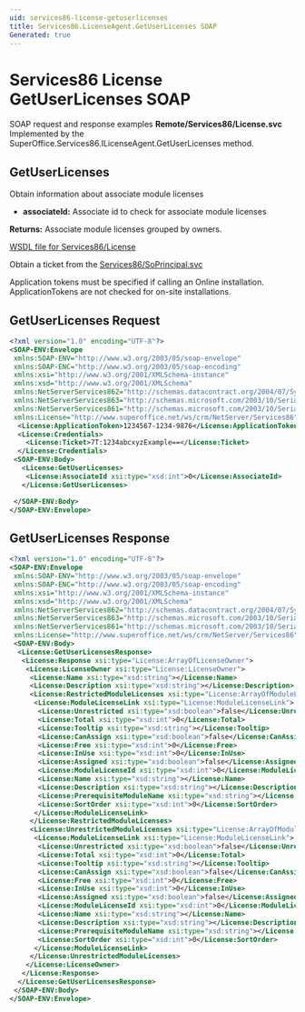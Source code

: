 ```yaml
---
uid: services86-license-getuserlicenses
title: Services86.LicenseAgent.GetUserLicenses SOAP
Generated: true
---
```


# Services86 License GetUserLicenses SOAP

SOAP request and response examples **Remote/Services86/License.svc**
Implemented by the <see cref="M:SuperOffice.Services86.ILicenseAgent.GetUserLicenses">SuperOffice.Services86.ILicenseAgent.GetUserLicenses</see> method.

## GetUserLicenses

Obtain information about associate module licenses

* **associateId:** Associate id to check for associate module licenses

**Returns:** Associate module licenses grouped by owners.


[WSDL file for Services86/License](../Services86-License.md)

Obtain a ticket from the [Services86/SoPrincipal.svc](../SoPrincipal/SoPrincipal.md)

Application tokens must be specified if calling an Online installation. ApplicationTokens are not checked for on-site installations.

## GetUserLicenses Request

```xml
<?xml version="1.0" encoding="UTF-8"?>
<SOAP-ENV:Envelope
 xmlns:SOAP-ENV="http://www.w3.org/2003/05/soap-envelope"
 xmlns:SOAP-ENC="http://www.w3.org/2003/05/soap-encoding"
 xmlns:xsi="http://www.w3.org/2001/XMLSchema-instance"
 xmlns:xsd="http://www.w3.org/2001/XMLSchema"
 xmlns:NetServerServices862="http://schemas.datacontract.org/2004/07/System.Security.Cryptography"
 xmlns:NetServerServices863="http://schemas.microsoft.com/2003/10/Serialization/Arrays"
 xmlns:NetServerServices861="http://schemas.microsoft.com/2003/10/Serialization/"
 xmlns:License="http://www.superoffice.net/ws/crm/NetServer/Services86">
  <License:ApplicationToken>1234567-1234-9876</License:ApplicationToken>
  <License:Credentials>
    <License:Ticket>7T:1234abcxyzExample==</License:Ticket>
  </License:Credentials>
 <SOAP-ENV:Body>
   <License:GetUserLicenses>
    <License:AssociateId xsi:type="xsd:int">0</License:AssociateId>
   </License:GetUserLicenses>

 </SOAP-ENV:Body>
</SOAP-ENV:Envelope>

```


## GetUserLicenses Response

```xml
<?xml version="1.0" encoding="UTF-8"?>
<SOAP-ENV:Envelope
 xmlns:SOAP-ENV="http://www.w3.org/2003/05/soap-envelope"
 xmlns:SOAP-ENC="http://www.w3.org/2003/05/soap-encoding"
 xmlns:xsi="http://www.w3.org/2001/XMLSchema-instance"
 xmlns:xsd="http://www.w3.org/2001/XMLSchema"
 xmlns:NetServerServices862="http://schemas.datacontract.org/2004/07/System.Security.Cryptography"
 xmlns:NetServerServices863="http://schemas.microsoft.com/2003/10/Serialization/Arrays"
 xmlns:NetServerServices861="http://schemas.microsoft.com/2003/10/Serialization/"
 xmlns:License="http://www.superoffice.net/ws/crm/NetServer/Services86">
 <SOAP-ENV:Body>
  <License:GetUserLicensesResponse>
   <License:Response xsi:type="License:ArrayOfLicenseOwner">
    <License:LicenseOwner xsi:type="License:LicenseOwner">
     <License:Name xsi:type="xsd:string"></License:Name>
     <License:Description xsi:type="xsd:string"></License:Description>
     <License:RestrictedModuleLicenses xsi:type="License:ArrayOfModuleLicenseLink">
      <License:ModuleLicenseLink xsi:type="License:ModuleLicenseLink">
       <License:Unrestricted xsi:type="xsd:boolean">false</License:Unrestricted>
       <License:Total xsi:type="xsd:int">0</License:Total>
       <License:Tooltip xsi:type="xsd:string"></License:Tooltip>
       <License:CanAssign xsi:type="xsd:boolean">false</License:CanAssign>
       <License:Free xsi:type="xsd:int">0</License:Free>
       <License:InUse xsi:type="xsd:int">0</License:InUse>
       <License:Assigned xsi:type="xsd:boolean">false</License:Assigned>
       <License:ModuleLicenseId xsi:type="xsd:int">0</License:ModuleLicenseId>
       <License:Name xsi:type="xsd:string"></License:Name>
       <License:Description xsi:type="xsd:string"></License:Description>
       <License:PrerequisiteModuleName xsi:type="xsd:string"></License:PrerequisiteModuleName>
       <License:SortOrder xsi:type="xsd:int">0</License:SortOrder>
      </License:ModuleLicenseLink>
     </License:RestrictedModuleLicenses>
     <License:UnrestrictedModuleLicenses xsi:type="License:ArrayOfModuleLicenseLink">
      <License:ModuleLicenseLink xsi:type="License:ModuleLicenseLink">
       <License:Unrestricted xsi:type="xsd:boolean">false</License:Unrestricted>
       <License:Total xsi:type="xsd:int">0</License:Total>
       <License:Tooltip xsi:type="xsd:string"></License:Tooltip>
       <License:CanAssign xsi:type="xsd:boolean">false</License:CanAssign>
       <License:Free xsi:type="xsd:int">0</License:Free>
       <License:InUse xsi:type="xsd:int">0</License:InUse>
       <License:Assigned xsi:type="xsd:boolean">false</License:Assigned>
       <License:ModuleLicenseId xsi:type="xsd:int">0</License:ModuleLicenseId>
       <License:Name xsi:type="xsd:string"></License:Name>
       <License:Description xsi:type="xsd:string"></License:Description>
       <License:PrerequisiteModuleName xsi:type="xsd:string"></License:PrerequisiteModuleName>
       <License:SortOrder xsi:type="xsd:int">0</License:SortOrder>
      </License:ModuleLicenseLink>
     </License:UnrestrictedModuleLicenses>
    </License:LicenseOwner>
   </License:Response>
  </License:GetUserLicensesResponse>
 </SOAP-ENV:Body>
</SOAP-ENV:Envelope>

```

